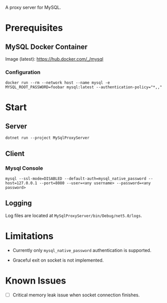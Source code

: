 A proxy server for MySQL.

# Prerequisites

## MySQL Docker Container

Image (latest): https://hub.docker.com/_/mysql

### Configuration

```
docker run --rm --network host --name mysql -e MYSQL_ROOT_PASSWORD=foobar mysql:latest --authentication-policy="*,,"
```

# Start

## Server

```
dotnet run --project MySqlProxyServer
```

## Client

### Mysql Console

```
mysql --ssl-mode=DISABLED --default-auth=mysql_native_password --host=127.0.0.1 --port=8080 --user=<any username> --password=<any password>
```

## Logging

Log files are located at `MySqlProxyServer/bin/Debug/net5.0/logs`.

# Limitations

- Currently only `mysql_native_password` authentication is supported.

- Graceful exit on socket is not implemented.

# Known Issues

- [ ] Critical memory leak issue when socket connection finishes.
